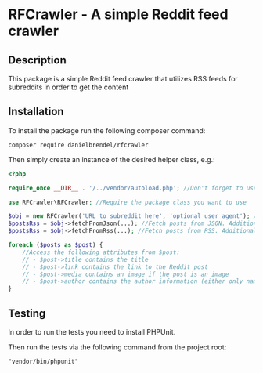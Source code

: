 # RFCrawler - A simple Reddit feed crawler

## Description
This package is a simple Reddit feed crawler that utilizes RSS feeds for subreddits in order to get the content

## Installation
To install the package run the following composer command:
```code
composer require danielbrendel/rfcrawler 
```
Then simply create an instance of the desired helper class, e.g.:
```php
<?php

require_once __DIR__ . '/../vendor/autoload.php'; //Don't forget to use Composer autoloader if not already

use RFCrawler\RFCrawler; //Require the package class you want to use

$obj = new RFCrawler('URL to subreddit here', 'optional user agent'); //Instantiate a new object instance to your feed
$postsRss = $obj->fetchFromJson(...); //Fetch posts from JSON. Additionally pass one of the FETCH_TYPE_* constants in order to specify the sorting type, and secondly an array with URLS of which to filter from the posts
$postsRss = $obj->fetchFromRss(...); //Fetch posts from RSS. Additionally pass one of the FETCH_TYPE_* constants in order to specify the sorting type, and secondly an array with URLS of which to filter from the posts

foreach ($posts as $post) {
    //Access the following attributes from $post:
    // - $post->title contains the title
    // - $post->link contains the link to the Reddit post
    // - $post->media contains an image if the post is an image
    // - $post->author contains the author information (either only name when fetching from JSON or name for username and uri for link to profile)
}
```

## Testing
In order to run the tests you need to install PHPUnit.

Then run the tests via the following command from the project root:
```
"vendor/bin/phpunit"
```
